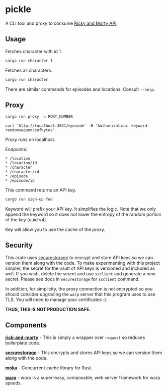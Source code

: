 # pickle

A CLI tool and proxy to consume [Ricky and Morty API](https://rickandmortyapi.com/).

## Usage
Fetches character with id 1.
```bash
cargo run character 1
```

Fetches all characters.
```bash
cargo run character
```
There are similar commands for episodes and locations. Consult `--help`.

## Proxy
```bash
cargo run proxy -p PORT_NUMBER
```

```curl
curl 'http://localhost:3031/episode' -H 'Authorization: keyword-randomsequenceofbytes'
```

Proxy runs on localhost.

Endpoints:

```
* /location
* /location/id
* /character
* /character/id
* /episode
* /episode/id
```

This command returns an API key.

```bash
cargo run sign-up foo
```

Keyword will prefix your API key. It simplifies the logic. 
Note that we only append the keyword so it does not lower the 
entropy of the random portion of the key (uuid v4).

Key will allow you to use the cache of the proxy.

## Security 

This crate uses [securestorage](https://docs.rs/securestore/latest/securestore/index.html)
to encrypt and store API keys so we can version them along with the code.
To make experimenting with this project simpler, the secret for the vault of
API keys is versioned and included as well. If you wish, delete the secret and 
use `ssclient` and generate a new secret.
Please see docs in `securestorage` for `ssclient` command.

In addition, for simplicity, the proxy connection is not encrypted so you 
should consider upgrading the `warp` server that this program uses to 
use TLS. You will need to manage your certificates :).

**THUS, THIS IS NOT PRODUCTION SAFE.**

## Components

**[rick-and-morty](https://docs.rs/rick-and-morty/latest/rick_and_morty/index.html)** - 
This is simply a wrapper over `reqwest` so reduces boilerplate code.

**[securestorage](https://docs.rs/securestore/latest/securestore/index.html)** - 
This encrypts and stores API keys so we can version them along with the code.

**[moka](https://docs.rs/moka/latest/moka/)** - Concurrent cache library for Rust.

**[warp](https://docs.rs/warp/latest/warp/index.html)** - warp is a super-easy, composable, web server framework for warp speeds.




